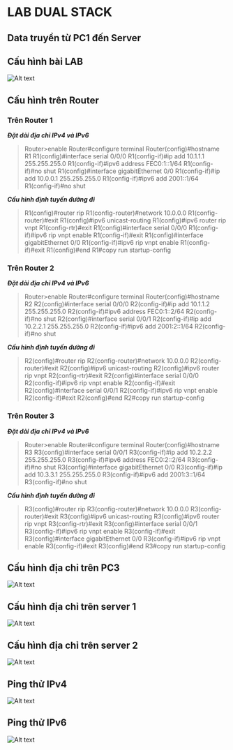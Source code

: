 # LAB DUAL STACK 
## Data truyền từ PC1 đến Server 
## Cấu hình bài LAB
![Alt text](../imgs/1.png)
## Cấu hình trên Router
### Trên Router 1

***Đặt dải địa chỉ IPv4 và IPv6***

>Router>enable
Router#configure terminal
Router(config)#hostname R1
R1(config)#interface serial 0/0/0
R1(config-if)#ip add 10.1.1.1 255.255.255.0
R1(config-if)#ipv6 address FEC0:1::1/64
R1(config-if)#no shut
R1(config)#interface gigabitEthernet 0/0
R1(config-if)#ip add 10.0.0.1 255.255.255.0
R1(config-if)#ipv6 add 2001::1/64
R1(config-if)#no shut


***Cấu hình định tuyến đường đi***
>R1(config)#router rip
R1(config-router)#network 10.0.0.0
R1(config-router)#exit
R1(config)#ipv6 unicast-routing 
R1(config)#ipv6 router rip vnpt
R1(config-rtr)#exit
R1(config)#interface serial 0/0/0
R1(config-if)#ipv6 rip vnpt enable 
R1(config-if)#exit
R1(config)#interface gigabitEthernet 0/0
R1(config-if)#ipv6 rip vnpt enable 
R1(config-if)#exit
R1(config)#end
R1#copy run startup-config


### Trên Router 2

***Đặt dải địa chỉ IPv4 và IPv6***
>Router>enable
Router#configure terminal
Router(config)#hostname R2
R2(config)#interface serial 0/0/0
R2(config-if)#ip add 10.1.1.2 255.255.255.0
R2(config-if)#ipv6 address FEC0:1::2/64
R2(config-if)#no shut
R2(config)#interface serial 0/0/1
R2(config-if)#ip add 10.2.2.1 255.255.255.0
R2(config-if)#ipv6 add 2001:2::1/64
R2(config-if)#no shut

***Cấu hình định tuyến đường đi***
>R2(config)#router rip
R2(config-router)#network 10.0.0.0
R2(config-router)#exit
R2(config)#ipv6 unicast-routing 
R2(config)#ipv6 router rip vnpt
R2(config-rtr)#exit
R2(config)#interface serial 0/0/0
R2(config-if)#ipv6 rip vnpt enable 
R2(config-if)#exit
R2(config)#interface serial 0/0/1
R2(config-if)#ipv6 rip vnpt enable 
R2(config-if)#exit
R2(config)#end
R2#copy run startup-config


### Trên Router 3

***Đặt dải địa chỉ IPv4 và IPv6***

>Router>enable
Router#configure terminal
Router(config)#hostname R3
R3(config)#interface serial 0/0/1
R3(config-if)#ip add 10.2.2.2 255.255.255.0
R3(config-if)#ipv6 address FEC0:2::2/64
R3(config-if)#no shut
R3(config)#interface gigabitEthernet 0/0
R3(config-if)#ip add 10.3.3.1 255.255.255.0
R3(config-if)#ipv6 add 2001:3::1/64
R3(config-if)#no shut

***Cấu hình định tuyến đường đi***
>R3(config)#router rip
R3(config-router)#network 10.0.0.0
R3(config-router)#exit
R3(config)#ipv6 unicast-routing 
R3(config)#ipv6 router rip vnpt
R3(config-rtr)#exit
R3(config)#interface serial 0/0/1
R3(config-if)#ipv6 rip vnpt enable 
R3(config-if)#exit
R3(config)#interface gigabitEthernet 0/0
R3(config-if)#ipv6 rip vnpt enable 
R3(config-if)#exit
R3(config)#end
R3#copy run startup-config


## Cấu hình địa chỉ trên PC3
![Alt text](../imgs/2.png)
## Cấu hình địa chỉ trên server 1
![Alt text](../imgs/4.png)

## Cấu hình địa chỉ trên server 2
![Alt text](../imgs/3.png)


## Ping thử IPv4
![Alt text](../imgs/5.png)

## Ping thử IPv6
![Alt text](../imgs/6.png)